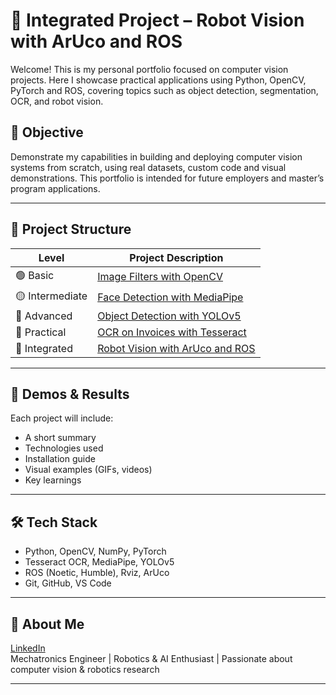 # 🤖 Integrated Project – Robot Vision with ArUco and ROS

Welcome! This is my personal portfolio focused on computer vision projects. Here I showcase practical applications using Python, OpenCV, PyTorch and ROS, covering topics such as object detection, segmentation, OCR, and robot vision.

## 🎯 Objective

Demonstrate my capabilities in building and deploying computer vision systems from scratch, using real datasets, custom code and visual demonstrations. This portfolio is intended for future employers and master’s program applications.

---

## 📁 Project Structure

| Level       | Project Description |
|-------------|---------------------|
| 🟢 Basic      | [Image Filters with OpenCV](./basic/image-filters-opencv) |
| 🟡 Intermediate | [Face Detection with MediaPipe](./intermediate/face-detection-mediapipe) |
| 🔴 Advanced    | [Object Detection with YOLOv5](./advanced/object-detection-yolov5) |
| 📄 Practical   | [OCR on Invoices with Tesseract](./practical/ocr-invoices-tesseract) |
| 🤖 Integrated  | [Robot Vision with ArUco and ROS](./integrated/robot-vision-aruco-ros) |

---

## 🎥 Demos & Results

Each project will include:
- A short summary
- Technologies used
- Installation guide
- Visual examples (GIFs, videos)
- Key learnings

---

## 🛠️ Tech Stack

- Python, OpenCV, NumPy, PyTorch
- Tesseract OCR, MediaPipe, YOLOv5
- ROS (Noetic, Humble), Rviz, ArUco
- Git, GitHub, VS Code

---

## 🔗 About Me

[LinkedIn](https://www.linkedin.com/in/daroyane)  
Mechatronics Engineer | Robotics & AI Enthusiast | Passionate about computer vision & robotics research

---
